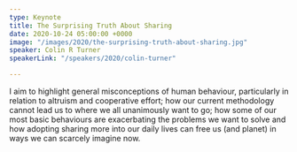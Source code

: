 ```yaml
---
type: Keynote
title: The Surprising Truth About Sharing
date: 2020-10-24 05:00:00 +0000
image: "/images/2020/the-surprising-truth-about-sharing.jpg"
speaker: Colin R Turner
speakerLink: "/speakers/2020/colin-turner"

---
```

I aim to highlight general misconceptions of human behaviour, particularly in relation to altruism and cooperative effort; how our current methodology cannot lead us to where we all unanimously want to go; how some of our most basic behaviours are exacerbating the problems we want to solve and how adopting sharing more into our daily lives can free us (and planet) in ways we can scarcely imagine now.